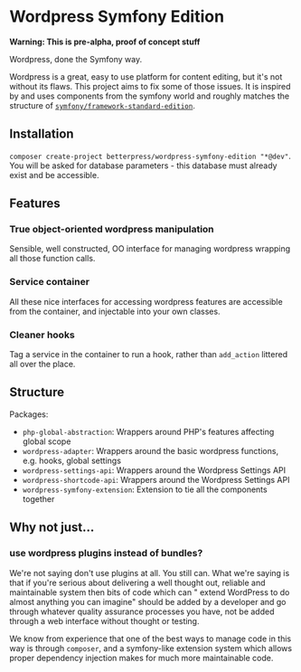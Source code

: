 # Wordpress Symfony Edition

**Warning: This is pre-alpha, proof of concept stuff**

Wordpress, done the Symfony way.

Wordpress is a great, easy to use platform for content editing, but it's not without its flaws. This project aims to
fix some of those issues. It is inspired by and uses components from the symfony world and roughly matches the structure
of [`symfony/framework-standard-edition`](https://github.com/symfony/symfony-standard).

## Installation

`composer create-project betterpress/wordpress-symfony-edition "*@dev"`. You will be asked for database parameters - this
database must already exist and be accessible. 

## Features

### True object-oriented wordpress manipulation

Sensible, well constructed, OO interface for managing wordpress wrapping all those function calls.

### Service container

All these nice interfaces for accessing wordpress features are accessible from the container, and injectable into your
own classes.

### Cleaner hooks

Tag a service in the container to run a hook, rather than `add_action` littered all over the place.

## Structure

Packages:
  - `php-global-abstraction`: Wrappers around PHP's features affecting global scope
  - `wordpress-adapter`: Wrappers around the basic wordpress functions, e.g. hooks, global settings
  - `wordpress-settings-api`: Wrappers around the Wordpress Settings API
  - `wordpress-shortcode-api`: Wrappers around the Wordpress Settings API
  - `wordpress-symfony-extension`: Extension to tie all the components together
      

## Why not just...

### use wordpress plugins instead of bundles?

We're not saying don't use plugins at all. You still can. What we're saying is that if you're serious about delivering
a well thought out, reliable and maintainable system then bits of code which can " extend WordPress to do almost anything you can imagine"
should be added by a developer and go through whatever quality assurance processes you have, not be added through a web 
interface without thought or testing. 

We know from experience that one of the best ways to manage code in this way is through `composer`, and a symfony-like 
extension system which allows proper dependency injection makes for much more maintainable code. 